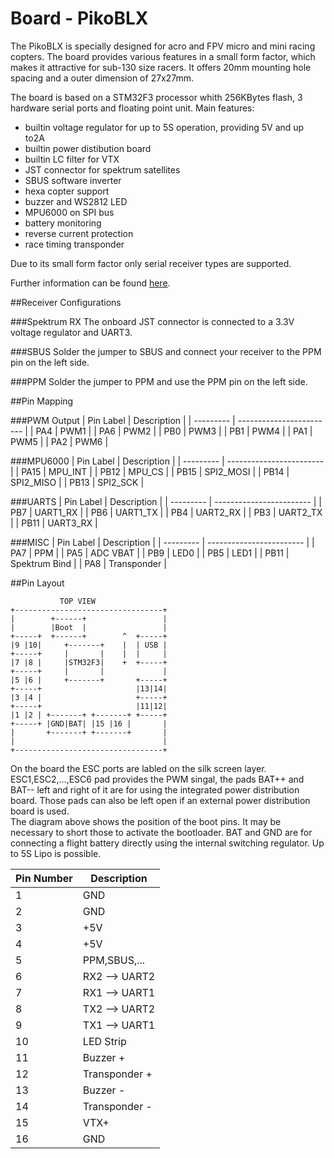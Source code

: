 # Board - PikoBLX

The PikoBLX is specially designed for acro and FPV micro and mini racing copters. The board provides 
various features in a small form factor, which makes it attractive for sub-130 size racers. It offers 20mm 
mounting hole spacing and a outer dimension of 27x27mm.   

The board is based on a STM32F3 processor whith 256KBytes flash, 3 hardware serial ports and floating point unit.
Main features:

* builtin voltage regulator for up to 5S operation, providing 5V and up to2A
* builtin power distibution board
* builtin LC filter for VTX
* JST connector for spektrum satellites
* SBUS software inverter
* hexa copter support
* buzzer and WS2812 LED
* MPU6000 on SPI bus
* battery monitoring
* reverse current protection
* race timing transponder


Due to its small form factor only serial receiver types are supported.   

Further information can be found [here](http://furiousfpv.com/product_info.php?products_id=41).

##Receiver Configurations

###Spektrum RX
The onboard JST connector is connected to a 3.3V voltage regulator and UART3.

###SBUS
Solder the jumper to SBUS and connect your receiver to the PPM pin on the left side.

###PPM
Solder the jumper to PPM and use the PPM pin on the left side.

##Pin Mapping

###PWM Output
| Pin Label | Description              |
| --------- | ------------------------ |
| PA4       | PWM1                     |
| PA6       | PWM2                     |
| PB0       | PWM3                     |
| PB1       | PWM4                     |
| PA1       | PWM5                     |
| PA2       | PWM6                     |


###MPU6000
| Pin Label | Description              |
| --------- | ------------------------ |
| PA15      | MPU_INT                  |
| PB12      | MPU_CS                   |
| PB15      | SPI2_MOSI                |
| PB14      | SPI2_MISO                |
| PB13      | SPI2_SCK                 |

###UARTS
| Pin Label | Description              |
| --------- | ------------------------ |
| PB7       | UART1_RX                 |
| PB6       | UART1_TX                 |
| PB4       | UART2_RX                 |
| PB3       | UART2_TX                 |
| PB11      | UART3_RX                 |

###MISC
| Pin Label | Description              |
| --------- | ------------------------ |
| PA7       | PPM                      |
| PA5       | ADC VBAT                 |
| PB9       | LED0                     |
| PB5       | LED1                     |
| PB11      | Spektrum Bind            |
| PA8       | Transponder              |


##Pin Layout

```
           TOP VIEW
+---------------------------------+
|        +------+                 |
|        |Boot  |                 |
+-----+  +------+        ^  +-----+
|9 |10|     +-------+    |  | USB |
+-----+     |       |    |  |     |
|7 |8 |     |STM32F3|    +  +-----+
+-----+     |       |             |
|5 |6 |     +-------+       +-----+
+-----+                     |13|14|
|3 |4 |                     +-----+
+-----+                     |11|12|
|1 |2 | +-------+ +-------+ +-----+
+-----+ |GND|BAT| |15 |16 |       |
|       +-------+ +-------+       |
|                                 |
+---------------------------------+
```

On the board the ESC ports are labled on the silk screen layer. ESC1,ESC2,...,ESC6 pad provides the PWM singal, the pads BAT++ and BAT--
left and right of it are for using the integrated power distribution board. Those pads can also be left open if an external 
power distribution board is used.   
The diagram above shows the position of the boot pins. It may be necessary to short those to activate the bootloader.
BAT and GND are for connecting a flight battery directly using the internal switching regulator. Up to 5S Lipo is possible.   

| Pin Number | Description              |
| ---------- | ------------------------ |
| 1          | GND                      |
| 2          | GND                      |
| 3          | +5V                      |
| 4          | +5V                      |
| 5          | PPM,SBUS,...             |
| 6          | RX2 --> UART2            |
| 7          | RX1 --> UART1            |
| 8          | TX2 --> UART2            |
| 9          | TX1 --> UART1            |
| 10         | LED Strip                |
| 11         | Buzzer +                 |
| 12         | Transponder +            |
| 13         | Buzzer -                 |
| 14         | Transponder -            |
| 15         | VTX+                     |
| 16         | GND                      |




